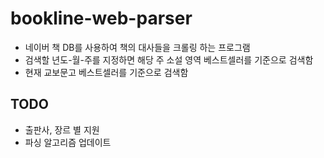 # bookline-web-parser
  - 네이버 책 DB를 사용하여 책의 대사들을 크롤링 하는 프로그램
  - 검색할 년도-월-주를 지정하면 해당 주 소설 영역 베스트셀러를 기준으로 검색함
  - 현재 교보문고 베스트셀러를 기준으로 검색함

## TODO
  - 출판사, 장르 별 지원
  - 파싱 알고리즘 업데이트
